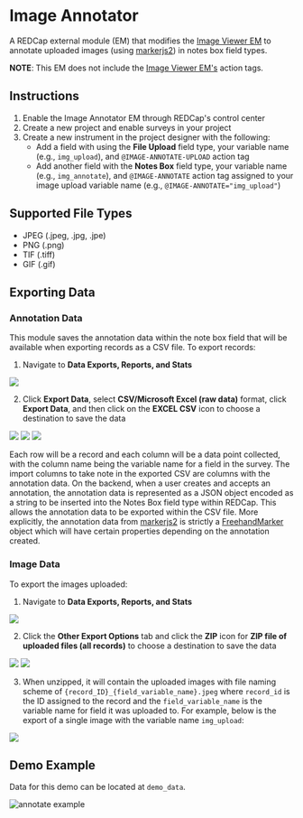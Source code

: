 # Image Annotator

A REDCap external module (EM) that modifies the [Image Viewer EM](https://github.com/susom/redcap-em-image-viewer) to annotate uploaded images (using [markerjs2](https://markerjs.com/)) in notes box field types.

**NOTE**: This EM does not include the [Image Viewer EM's](https://github.com/susom/redcap-em-image-viewer) action tags.

## Instructions

1. Enable the Image Annotator EM through REDCap's control center
2. Create a new project and enable surveys in your project
3. Create a new instrument in the project designer with the following:
    - Add a field with using the **File Upload** field type, your variable name (e.g., `img_upload`), and `@IMAGE-ANNOTATE-UPLOAD` action tag
    - Add another field with the **Notes Box** field type, your variable name (e.g., `img_annotate`), and `@IMAGE-ANNOTATE` action tag assigned to your image upload variable name (e.g., `@IMAGE-ANNOTATE="img_upload"`)

## Supported File Types

- JPEG (.jpeg, .jpg, .jpe)
- PNG (.png)
- TIF (.tiff)
- GIF (.gif)

## Exporting Data


### Annotation Data
This module saves the annotation data within the note box field that will be available when exporting records as a CSV file. To export records:

1. Navigate to **Data Exports, Reports, and Stats**

![](docs/export_records_1.png)

2. Click **Export Data**, select **CSV/Microsoft Excel (raw data)** format, click **Export Data**, and 
then click on the **EXCEL CSV** icon to choose a destination to save the data

![](docs/export_records_2.png)
![](docs/export_records_3.png)
![](docs/export_records_4.png)

Each row will be a record and each column will be a data point collected, with the column name being the variable name for a field in the survey. The import columns to take note in the exported CSV are columns with the annotation data. On the backend, when a user creates and accepts an annotation, the annotation data is represented as a JSON object encoded as a string to be inserted into the Notes Box field type within REDCap. This allows the annotation data to be exported within the CSV file. More explicitly, the annotation data from [markerjs2](https://markerjs.com/) is strictly a [FreehandMarker](https://markerjs.com/reference/classes/freehandmarker.html) object which will have certain properties depending on the annotation created.

### Image Data

To export the images uploaded:

1. Navigate to **Data Exports, Reports, and Stats**

![](docs/export_images_1.png)

2. Click the **Other Export Options** tab and click the **ZIP** icon for **ZIP file of uploaded files (all records)** to choose a destination to save the data

![](docs/export_images_2.png)
![](docs/export_images_3.png)

3. When unzipped, it will contain the uploaded images with file naming scheme of `{record_ID}_{field_variable_name}.jpeg` where `record_id` is the ID assigned to the record and the `field_variable_name` is the variable name for field it was uploaded to. For example, below is the export of a single image with the variable name `img_upload`:

![](docs/export_images_4.png)


## Demo Example

Data for this demo can be located at `demo_data`.

![annotate example](docs/EM-demo.gif)
